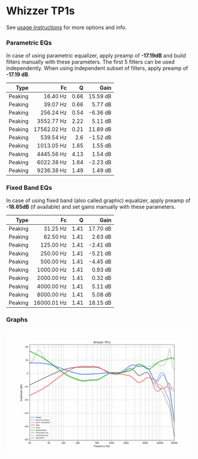 # Whizzer TP1s
See [usage instructions](https://github.com/jaakkopasanen/AutoEq#usage) for more options and info.

### Parametric EQs
In case of using parametric equalizer, apply preamp of **-17.19dB** and build filters manually
with these parameters. The first 5 filters can be used independently.
When using independent subset of filters, apply preamp of **-17.19 dB**.

| Type    | Fc          |    Q | Gain     |
|--------:|------------:|-----:|---------:|
| Peaking | 16.40 Hz    | 0.66 | 15.59 dB |
| Peaking | 39.07 Hz    | 0.66 | 5.77 dB  |
| Peaking | 256.24 Hz   | 0.54 | -6.36 dB |
| Peaking | 3552.77 Hz  | 2.22 | 5.11 dB  |
| Peaking | 17562.02 Hz | 0.21 | 11.89 dB |
| Peaking | 539.54 Hz   | 2.6  | -1.52 dB |
| Peaking | 1013.05 Hz  | 1.65 | 1.55 dB  |
| Peaking | 4445.56 Hz  | 4.13 | 1.54 dB  |
| Peaking | 6022.38 Hz  | 1.64 | -2.23 dB |
| Peaking | 9236.38 Hz  | 1.49 | 1.49 dB  |

### Fixed Band EQs
In case of using fixed band (also called graphic) equalizer, apply preamp of **-18.65dB**
(if available) and set gains manually with these parameters.

| Type    | Fc          |    Q | Gain     |
|--------:|------------:|-----:|---------:|
| Peaking | 31.25 Hz    | 1.41 | 17.70 dB |
| Peaking | 62.50 Hz    | 1.41 | 2.63 dB  |
| Peaking | 125.00 Hz   | 1.41 | -2.41 dB |
| Peaking | 250.00 Hz   | 1.41 | -5.21 dB |
| Peaking | 500.00 Hz   | 1.41 | -4.45 dB |
| Peaking | 1000.00 Hz  | 1.41 | 0.93 dB  |
| Peaking | 2000.00 Hz  | 1.41 | 0.32 dB  |
| Peaking | 4000.00 Hz  | 1.41 | 5.11 dB  |
| Peaking | 8000.00 Hz  | 1.41 | 5.08 dB  |
| Peaking | 16000.01 Hz | 1.41 | 18.15 dB |

### Graphs
![](./Whizzer%20TP1s.png)